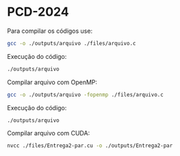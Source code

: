 # PCD-2024

Para compilar os códigos use:
```bash
gcc -o ./outputs/arquivo ./files/arquivo.c

```
Execução do código:

```bash
./outputs/arquivo

```
Compilar arquivo com OpenMP:
```bash
gcc -o ./outputs/arquivo -fopenmp ./files/arquivo.c

```
Execução do código:
```bash
./outputs/arquivo

```
Compilar arquivo com CUDA:
```bash
nvcc ./files/Entrega2-par.cu -o ./outputs/Entrega2-par
```

